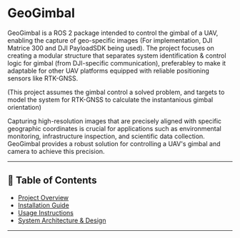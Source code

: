 # GeoGimbal

GeoGimbal is a ROS 2 package intended to control the gimbal of a UAV, enabling the capture of geo-specific images (For implementation, DJI Matrice 300 and DJI PayloadSDK being used). The project focuses on creating a modular structure that separates system identification & control logic for gimbal (from DJI-specific communication), preferabley to make it adaptable for other UAV platforms equipped with reliable positioning sensors like RTK-GNSS.

(This project assumes the gimbal control a solved problem, and targets to model the system for RTK-GNSS to calculate the instantanious gimbal orientation)

Capturing high-resolution images that are precisely aligned with specific geographic coordinates is crucial for applications such as environmental monitoring, infrastructure inspection, and scientific data collection. GeoGimbal provides a robust solution for controlling a UAV's gimbal and camera to achieve this precision.


---
<!-- 
## Contents
1. [Introduction](#introduction)
2. [Project Overview](#project-overview)
   - [Why Geo-Specific Images?](#why-geo-specific-images)
   - [Project Goals](#project-goals)
   - [Key Challenges](#key-challenges)
3. [System Architecture](#system-architecture)
   - [Controller](#controller)
   - [System Identification](#system-identification)
   - [Interface](#interface)
4. [Project Phases and Completion Plan](#project-phases-and-completion-plan)
   - [Phase 1: Initial Analytical Model and Proof of Concept](#phase-1-initial-analytical-model-and-proof-of-concept)
   - [Phase 2: System Identification and Calibration](#phase-2-system-identification-and-calibration)
   - [Phase 3: Controller Design and Implementation](#phase-3-controller-design-and-implementation)
   - [Phase 4: Integration and Comprehensive Testing](#phase-4-integration-and-comprehensive-testing)
   - [Phase 5: Documentation and Deployment](#phase-5-documentation-and-deployment)
5. [Code Structure](#code-structure)
6. [Parameters and Configuration](#parameters-and-configuration) -->


## 📌 Table of Contents
- [Project Overview](docs/project_overview.md)
- [Installation Guide](docs/installation.md)
- [Usage Instructions](docs/usage.md)
- [System Architecture & Design](docs/design.md)
<!-- - [Troubleshooting](docs/troubleshooting.md) -->

---
<!-- 
## Project Phases and Completion Plan

### Phase 1: Initial Analytical Model and Proof of Concept
- Develop transformation matrices.
- Implement geodetic conversions.
- Test basic functionality.

### Phase 2: System Identification and Calibration
- Use ArUco markers for calibration.
- Refine models using error analysis.

### Phase 3: Controller Design and Implementation
- Implement controllers (PID, LQR, predictive).
- Optimize for system dynamics and latency.

### Phase 4: Integration and Comprehensive Testing
- Integrate components.
- Conduct real-world tests and optimize.

### Phase 5: Documentation and Deployment
- Finalize documentation.
- Prepare for deployment and maintenance. -->

